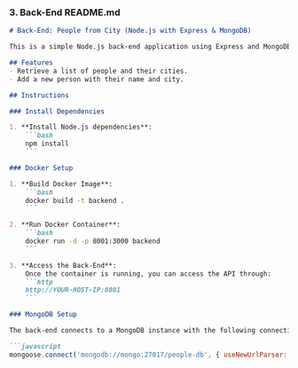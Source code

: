
### 3. Back-End README.md

```markdown
# Back-End: People from City (Node.js with Express & MongoDB)

This is a simple Node.js back-end application using Express and MongoDB to handle storing and retrieving people and their city information.

## Features
- Retrieve a list of people and their cities.
- Add a new person with their name and city.

## Instructions

### Install Dependencies

1. **Install Node.js dependencies**:
    ```bash
    npm install
    ```

### Docker Setup

1. **Build Docker Image**:
    ```bash
    docker build -t backend .
    ```

2. **Run Docker Container**:
    ```bash
    docker run -d -p 8001:3000 backend
    ```

3. **Access the Back-End**:
    Once the container is running, you can access the API through:
    ```http
    http://YOUR-HOST-IP:8001
    ```

### MongoDB Setup

The back-end connects to a MongoDB instance with the following connection string: Go to App.js to change the IP:PORT

```javascript
mongoose.connect('mongodb://mongo:27017/people-db', { useNewUrlParser: true, useUnifiedTopology: true })
